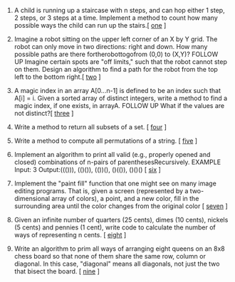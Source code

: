 1.  A child is running up a staircase with n steps, and can hop either 1 step, 2 steps, or 3 steps at a time. Implement a method to count how many possible ways the child can run up the stairs.[ [one][101] ]
2. Imagine a robot sitting on the upper left corner of an X by Y grid. The robot can only move in two directions: right and down. How many possible paths are there fortherobottogofrom (0,0) to (X,Y)?
FOLLOW UP
Imagine certain spots are "off limits," such that the robot cannot step on them. Design an algorithm to find a path for the robot from the top left to the bottom right.[ [two][102] ]
3. A magic index in an array A[0...n-1] is defined to be an index such that A[i] = i. Given a sorted array of distinct integers, write a method to find a magic index, if one exists, in arrayA.
FOLLOW UP
What if the values are not distinct?[ [three][103] ]
4. Write a method to return all subsets of a set. [ [four][104] ]
5. Write a method to compute all permutations of a string. [ [five][105] ]
6. Implement an algorithm to print all valid (e.g., properly opened and closed) combinations of n-pairs of parenthesesRecursively.
   EXAMPLE
   Input: 3
   Output:((())), (()()), (())(), ()(()), ()()() [ [six][106] ]

7. Implement the "paint fill" function that one might see on many image editing programs. That is, given a screen (represented by a two-dimensional array of colors), a point, and a new color, fill in the surrounding area until the color changes from the original color [ [seven][107] ]


8.  Given an infinite number of quarters (25 cents), dimes (10 cents), nickels (5 cents) and pennies (1 cent), write code to calculate the number of ways of representing n cents. [ [eight][108] ]

9.  Write an algorithm to prim all ways of arranging eight queens on an 8x8 chess board so that none of them share the same row, column or diagonal. In this case, "diagonal" means all diagonals, not just the two that bisect the board. [ [nine][109] ]
 

[101]:https://github.com/inadram/CrackingCode/tree/master/src/main/ConceptsAndAlgorithms/RecursionAndDynamicProgramming/One
[102]:https://github.com/inadram/CrackingCode/tree/master/src/main/ConceptsAndAlgorithms/RecursionAndDynamicProgramming/Two
[103]:https://github.com/inadram/CrackingCode/tree/master/src/main/ConceptsAndAlgorithms/RecursionAndDynamicProgramming/Three
[104]:https://github.com/inadram/CrackingCode/tree/master/src/main/ConceptsAndAlgorithms/RecursionAndDynamicProgramming/Four
[105]:https://github.com/inadram/CrackingCode/tree/master/src/main/ConceptsAndAlgorithms/RecursionAndDynamicProgramming/Five
[106]:https://github.com/inadram/CrackingCode/tree/master/src/main/ConceptsAndAlgorithms/RecursionAndDynamicProgramming/Six
[107]:https://github.com/inadram/CrackingCode/tree/master/src/main/ConceptsAndAlgorithms/RecursionAndDynamicProgramming/Seven
[108]:https://github.com/inadram/CrackingCode/tree/master/src/main/ConceptsAndAlgorithms/RecursionAndDynamicProgramming/Eight
[109]:https://github.com/inadram/CrackingCode/tree/master/src/main/ConceptsAndAlgorithms/RecursionAndDynamicProgramming/Nine
